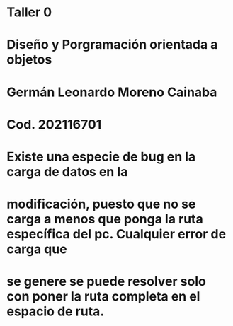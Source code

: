 # Taller 0
# Diseño y Porgramación orientada a objetos
# Germán Leonardo Moreno Cainaba
# Cod. 202116701
# Existe una especie de bug en la carga de datos en la 
# modificación, puesto que no se carga a menos que ponga la ruta específica del pc. Cualquier error de carga que
# se genere se puede resolver solo con poner la ruta completa en el espacio de ruta.
